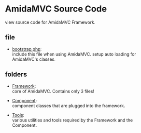 AmidaMVC Source Code
====================

view source code for AmidaMVC Framework. 

file
----

*   [bootstrap.php](bootstrap.php/_src):  
    include this file when using AmidaMVC.
    setup auto loading for AmidaMVC's classes.

folders
-------

*   [Framework](Framework/README.md):  
    core of AmidaMVC. Contains only 3 files!

*   [Component](Component/README.md):  
    component classes that are plugged into the framework.

*   [Tools](Tools/README.md):  
    various utilities and tools required by the Framework and the Component.

